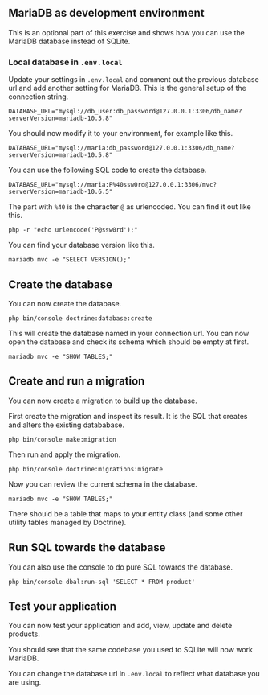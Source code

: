 MariaDB as development environment
--------------------------

This is an optional part of this exercise and shows how you can use the MariaDB database instead of SQLite.



### Local database in `.env.local`

Update your settings in `.env.local` and comment out the previous database url and add another setting for MariaDB. This is the general setup of the connection string.

```
DATABASE_URL="mysql://db_user:db_password@127.0.0.1:3306/db_name?serverVersion=mariadb-10.5.8"
```

You should now modify it to your environment, for example like this.

```
DATABASE_URL="mysql://maria:db_password@127.0.0.1:3306/db_name?serverVersion=mariadb-10.5.8"
```


You can use the following SQL code to create the database.

```
DATABASE_URL="mysql://maria:P%40ssw0rd@127.0.0.1:3306/mvc?serverVersion=mariadb-10.6.5"
```

The part with `%40` is the character `@` as urlencoded. You can find it out like this.

```
php -r "echo urlencode('P@ssw0rd');"
```

You can find your database version like this.

```
mariadb mvc -e "SELECT VERSION();"
```




Create the database
---------------------------

You can now create the database.

```
php bin/console doctrine:database:create
```

This will create the database named in your connection url. You can now open the database and check its schema which should be empty at first.

```
mariadb mvc -e "SHOW TABLES;"
```


Create and run a migration
---------------------------

You can now create a migration to build up the database.

First create the migration and inspect its result. It is the SQL that creates and alters the existing datababase.

```
php bin/console make:migration
```

Then run and apply the migration.

```
php bin/console doctrine:migrations:migrate
```

Now you can review the current schema in the database.

```
mariadb mvc -e "SHOW TABLES;"
```

There should be a table that maps to your entity class (and some other utility tables managed by Doctrine).



Run SQL towards the database
---------------------------

You can also use the console to do pure SQL towards the database.

```
php bin/console dbal:run-sql 'SELECT * FROM product'
```



Test your application
---------------------------

You can now test your application and add, view, update and delete products.

You should see that the same codebase you used to SQLite will now work MariaDB.

You can change the database url in `.env.local` to reflect what database you are using.





<!-- Raw SQL -->

<!-- Add methods to the entity object -->
<!-- Search page -->

